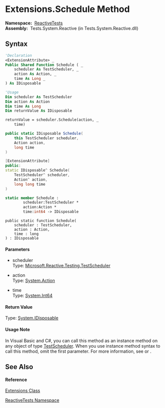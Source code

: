 # Extensions.Schedule Method

**Namespace:**  [ReactiveTests](ReactiveTests\ReactiveTests.md)  
**Assembly:**  Tests.System.Reactive (in Tests.System.Reactive.dll)

## Syntax

```vb
'Declaration
<ExtensionAttribute> _
Public Shared Function Schedule ( _
    scheduler As TestScheduler, _
    action As Action, _
    time As Long _
) As IDisposable
```

```vb
'Usage
Dim scheduler As TestScheduler
Dim action As Action
Dim time As Long
Dim returnValue As IDisposable

returnValue = scheduler.Schedule(action, _
    time)
```

```csharp
public static IDisposable Schedule(
    this TestScheduler scheduler,
    Action action,
    long time
)
```

```c++
[ExtensionAttribute]
public:
static IDisposable^ Schedule(
    TestScheduler^ scheduler, 
    Action^ action, 
    long long time
)
```

```fsharp
static member Schedule : 
        scheduler:TestScheduler * 
        action:Action * 
        time:int64 -> IDisposable 
```

```jscript
public static function Schedule(
    scheduler : TestScheduler, 
    action : Action, 
    time : long
) : IDisposable
```

#### Parameters

- scheduler  
  Type: [Microsoft.Reactive.Testing.TestScheduler](TestScheduler\TestScheduler.md)

- action  
  Type: [System.Action](https://msdn.microsoft.com/en-us/library/Bb534741)

- time  
  Type: [System.Int64](https://msdn.microsoft.com/en-us/library/6yy583ek)

#### Return Value

Type: [System.IDisposable](https://msdn.microsoft.com/en-us/library/aax125c9)

#### Usage Note

In Visual Basic and C\#, you can call this method as an instance method on any object of type [TestScheduler](TestScheduler\TestScheduler.md). When you use instance method syntax to call this method, omit the first parameter. For more information, see [](https://msdn.microsoft.com/en-us/library/Bb384936) or [](https://msdn.microsoft.com/en-us/library/Bb383977).

## See Also

#### Reference

[Extensions Class](Extensions\Extensions.md)

[ReactiveTests Namespace](ReactiveTests\ReactiveTests.md)
